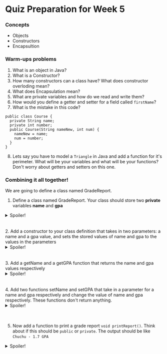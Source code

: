 # Quiz Preparation for Week 5

### Concepts
  * Objects
  * Constructors
  * Encapsultion


### Warm-ups problems
  1. What is an object in Java?
  2. What is a Constructor?
  3. How many constructors can a class have? What does constructor overloding mean?
  4. What does Encapsulation mean?
  5. What are private variables and how do we read and write them?
  6. How would you define a getter and setter for a field called `firstName`?
  7. What is the mistake in this code? 
  
    
    public class Course {
      private String name;
      private int number;
      public Course(String nameNew, int num) {
        nameNew = name;
        num = number;
      }
    }
    
 8. Lets say you have to model a `Triangle` in Java and add a function for it's perimeter. What will be your variables and what will be your functions? Don't worry about getters and setters on this one. 

### Combining it all together!
We are going to define a class named GradeReport.
  1. Define a class named GradeReport. Your class should store two **private** variables **name** and **gpa**
  <details>
  <summary>Spoiler!</summary>

  ```java
      public class GradeReport {
        private String name;
        private double gpa;
      }
  ```
</details>
<br></br>
  2. Add a constructor to your class definition that takes in two parameters: a name and a gpa value, and sets the stored values of name and gpa to the values in the parameters
  <details>
  <summary>Spoiler!</summary>

  ```java
      public class GradeReport {
        private String name;
        private double gpa;
        public GradeReport (String n, double g) {
          //you can add assert statements to check for invalid inputs, but for now we are just going to assume these are valid.
          name = n;
          gpa = g;
        }
      }
  ```
</details>
<br></br>
  3. Add a getName and a getGPA function that returns the name and gpa values respectively
  <details>
  <summary>Spoiler!</summary>

  ```java
      public class GradeReport {
        private String name;
        private double gpa;
        public GradeReport (String n, double g) {
          //you can add assert statements to check for invalid inputs, but for now we are just going to assume these are valid.
          name = n;
          gpa = g;
        }
        public String getName() {
          return name;
        }
        public double getGPA() {
          return gpa;
        }
      }
  ```
</details>
<br></br>
  4. Add two functions setName and setGPA that take in a parameter for a name and gpa respectively and change the value of name and gpa respectively. These functions don't return anything.
   <details>
  <summary>Spoiler!</summary>

  ```java
      public class GradeReport {
        private String name;
        private double gpa;
        public GradeReport (String n, double g) {
          //you can add assert statements to check for invalid inputs, but for now we are just going to assume these are valid.
          name = n;
          gpa = g;
        }
        public String getName() {
          return name;
        }
        public double getGPA() {
          return gpa;
        }
        public void setName(String n) {
          name = n;
        }
        public void setGPA(double g) {
          gpa = g;
        }
      }
  ```
</details>
<br></br>

 5. Now add a function to print a grade report `void printReport()`. Think about if this should be `public` or `private`. The output should be like `Chuchu - 1.7 GPA`
   <details>
 <summary>Spoiler!</summary>
 
   ```java
   public class GradeReport {
        private String name;
        private double gpa;
        public GradeReport (String n, double g) {
          //you can add assert statements to check for invalid inputs, but for now we are just going to assume these are valid.
          name = n;
          gpa = g;
        }
        public String getName() {
          return name;
        }
        public double getGPA() {
          return gpa;
        }
        public void setName(String n) {
          name = n;
        }
        public void setGPA(double g) {
          gpa = g;
        }
        public void printReport() {
          System.out.println(name + " - " + gpa + " GPA");
        }
      }
   ```
   <details>
   </br> 
